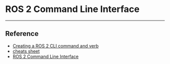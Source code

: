 

# ROS 2 Command Line Interface

---

## Reference
- [Creating a ROS 2 CLI command and verb](https://canonical.com/blog/creating-a-ros-2-cli-command-and-verb)
- [cheats sheet](https://github.com/ubuntu-robotics/ros2_cheats_sheet/blob/master/cli/cli_cheats_sheet.pdf)
- [ROS 2 Command Line Interface](https://ubuntu.com/blog/ros-2-command-line-interface?_ga=2.46850082.460115874.1682145552-270796030.1680320309)
